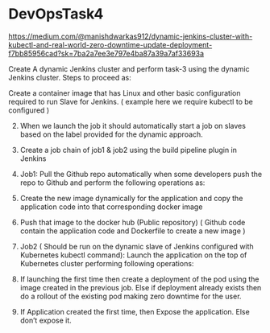 # DevOpsTask4
https://medium.com/@manishdwarkas912/dynamic-jenkins-cluster-with-kubectl-and-real-world-zero-downtime-update-deployment-f7bb85956cad?sk=7ba2a7ee3e797e4ba87a39a7af33693a

Create A dynamic Jenkins cluster and perform task-3 using the dynamic Jenkins cluster.
Steps to proceed as:

Create a container image that has Linux and other basic configuration required to run Slave for Jenkins. ( example here we require kubectl to be configured )

2. When we launch the job it should automatically start a job on slaves based on the label provided for the dynamic approach.

3. Create a job chain of job1 & job2 using the build pipeline plugin in Jenkins

4. Job1: Pull the Github repo automatically when some developers push the repo to Github and perform the following operations as:

1. Create the new image dynamically for the application and copy the application code into that corresponding docker image

2. Push that image to the docker hub (Public repository)
( Github code contain the application code and Dockerfile to create a new image )

5. Job2 ( Should be run on the dynamic slave of Jenkins configured with Kubernetes kubectl command): Launch the application on the top of Kubernetes cluster performing following operations:

1. If launching the first time then create a deployment of the pod using the image created in the previous job. Else if deployment already exists then do a rollout of the existing pod making zero downtime for the user.

2. If Application created the first time, then Expose the application. Else don’t expose it.
